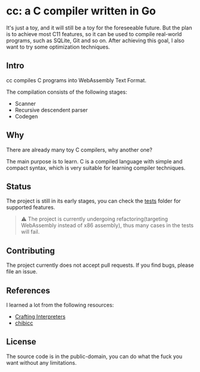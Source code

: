 # cc: a C compiler written in Go

It's just a toy, and it will still be a toy for the foreseeable future. 
But the plan is to achieve most C11 features, so it can be used to compile real-world programs, such as SQLite, Git and so on.
After achieving this goal, I also want to try some optimization techniques.

## Intro

cc compiles C programs into WebAssembly Text Format.

The compilation consists of the following stages:
- Scanner
- Recursive descendent parser
- Codegen

## Why

There are already many toy C compilers, why another one? 

The main purpose is to learn. C is a compiled language with simple and compact syntax, which is very suitable for learning compiler techniques.

## Status

The project is still in its early stages, you can check the [tests](tests) folder for supported features.

> ⚠️ The project is currently undergoing refactoring(targeting WebAssembly instead of x86 assembly), thus many cases in the tests will fail.


## Contributing

The project currently does not accept pull requests.
If you find bugs, please file an issue.

## References

I learned a lot from the following resources:

- [Crafting Interpreters](https://craftinginterpreters.com/)
- [chibicc](https://github.com/rui314/chibicc)

## License

The source code is in the public-domain, you can do what the fuck you want without any limitations.